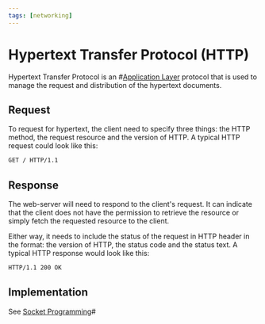 ```yaml
---
tags: [networking]
---
```


# Hypertext Transfer Protocol (HTTP)

Hypertext Transfer Protocol is an #[Application Layer](202206131856.md) protocol
that is used to manage the request and distribution of the hypertext documents.

## Request

To request for hypertext, the client need to specify three things: the HTTP
method, the request resource and the version of HTTP. A typical HTTP request
could look like this:

```txt
GET / HTTP/1.1
```

## Response

The web-server will need to respond to the client's request. It can indicate
that the client does not have the permission to retrieve the resource or simply
fetch the requested resource to the client.

Either way, it needs to include the status of the request in HTTP header in the
format: the version of HTTP, the status code and the status text. A typical HTTP
response would look like this:

```txt
HTTP/1.1 200 OK
```

## Implementation

See [Socket Programming](202202172152.md)#
